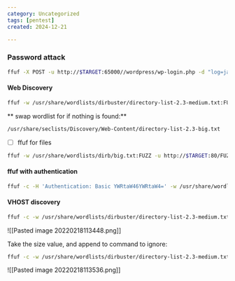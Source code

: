 ```yaml
---
category: Uncategorized
tags: [pentest]
created: 2024-12-21

---
```

### Password attack
```bash - kali
ffuf -X POST -u http://$TARGET:65000//wordpress/wp-login.php -d "log=james&pwd=FUZZ&wp-submit=Log+In&redirect_to=http%3A%2F%2F10.10.110.100%3A65000%2Fwordpress%2Fwp-admin%2F&testcookie=1" -w /usr/share/seclists/Passwords/Common-Credentials/10k-most-common.txt -fs 5090, 5178
```

#### Web Discovery
```bash - kali
ffuf -w /usr/share/wordlists/dirbuster/directory-list-2.3-medium.txt:FUZZ -u http://$TARGET:80/FUZZ -c -recursion -e .php,.bak -mc 200 -r -s
```

** swap wordlist for if nothing is found:**

```bash - kali
/usr/share/seclists/Discovery/Web-Content/directory-list-2.3-big.txt
```

- [ ] ffuf for files
```bash - kali
ffuf -w /usr/share/wordlists/dirb/big.txt:FUZZ -u http://$TARGET:80/FUZZ -c -recursion -e .php,.bak -mc 200 -r -s
```

#### ffuf with authentication 
```bash - kali
ffuf -c -H 'Authentication: Basic YWRtaW46YWRtaW4=' -w /usr/share/wordlists/dirb/big.txt -u http://$TARGET/FUZZ -recursion -e .php,.bak -mc 200 -r -s 
```

#### VHOST discovery
```bash - kali
ffuf -c -w /usr/share/wordlists/dirbuster/directory-list-2.3-medium.txt:FUZZ -u http://$TARGET:443 -H "Host: FUZZ.$TARGET" 
```

![[Pasted image 20220218113448.png]]

Take the size value, and append to command to ignore:

```bash - kali
ffuf -c -w /usr/share/wordlists/dirbuster/directory-list-2.3-medium.txt:FUZZ -u http://$TARGET:443 -H "Host: FUZZ.$TARGET" -fs 30589
```

![[Pasted image 20220218113536.png]]

